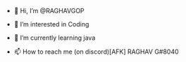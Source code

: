 - 👋 Hi, I’m @RAGHAVGOP
- 👀 I’m interested in Coding
- 🌱 I’m currently learning java

- 📫 How to reach me (on discord)[AFK] RAGHAV G#8040

<!---

--->

